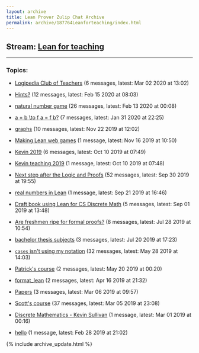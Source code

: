 ```yaml
---
layout: archive
title: Lean Prover Zulip Chat Archive
permalink: archive/187764Leanforteaching/index.html
---
```


## Stream: [Lean for teaching](https://leanprover-community.github.io/archive/187764Leanforteaching/index.html)
---

### Topics:

* [Logipedia Club of Teachers](44409LogipediaClubofTeachers.html) (6 messages, latest: Mar 02 2020 at 13:02)

* [Hints?](56166Hints.html) (12 messages, latest: Feb 15 2020 at 08:03)

* [natural number game](77211naturalnumbergame.html) (26 messages, latest: Feb 13 2020 at 00:08)

* [a = b \to f a = f b?](59915abtofafb.html) (7 messages, latest: Jan 31 2020 at 22:25)

* [graphs](66822graphs.html) (10 messages, latest: Nov 22 2019 at 12:02)

* [Making Lean web games](00387MakingLeanwebgames.html) (1 message, latest: Nov 16 2019 at 10:50)

* [Kevin 2019](57258Kevin2019.html) (6 messages, latest: Oct 10 2019 at 07:49)

* [Kevin teaching 2019](49869Kevinteaching2019.html) (1 message, latest: Oct 10 2019 at 07:48)

* [Next step after the Logic and Proofs](53097NextstepaftertheLogicandProofs.html) (52 messages, latest: Sep 30 2019 at 19:55)

* [real numbers in Lean](60152realnumbersinLean.html) (1 message, latest: Sep 21 2019 at 16:46)

* [Draft book using Lean for CS Discrete Math](23869DraftbookusingLeanforCSDiscreteMath.html) (5 messages, latest: Sep 01 2019 at 13:48)

* [Are freshmen ripe for formal proofs?](23649Arefreshmenripeforformalproofs.html) (8 messages, latest: Jul 28 2019 at 10:54)

* [bachelor thesis subjects](55956bachelorthesissubjects.html) (3 messages, latest: Jul 20 2019 at 17:23)

* [`cases` isn't using my notation](02317casesisntusingmynotation.html) (32 messages, latest: May 28 2019 at 14:03)

* [Patrick's course](67258Patrickscourse.html) (2 messages, latest: May 20 2019 at 00:20)

* [format_lean](19241formatlean.html) (2 messages, latest: Apr 16 2019 at 21:32)

* [Papers](32460Papers.html) (3 messages, latest: Mar 06 2019 at 09:57)

* [Scott's course](09945Scottscourse.html) (37 messages, latest: Mar 05 2019 at 23:08)

* [Discrete Mathematics - Kevin Sullivan](61308DiscreteMathematicsKevinSullivan.html) (1 message, latest: Mar 01 2019 at 00:16)

* [hello](47413hello.html) (1 message, latest: Feb 28 2019 at 21:02)


{% include archive_update.html %}